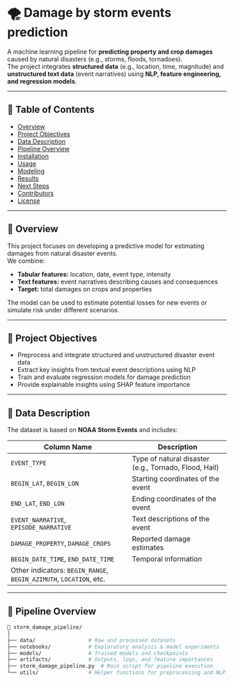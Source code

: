 # 🌪️ Damage by storm events prediction

A machine learning pipeline for **predicting property and crop damages** caused by natural disasters (e.g., storms, floods, tornadoes).  
The project integrates **structured data** (e.g., location, time, magnitude) and **unstructured text data** (event narratives) using **NLP, feature engineering, and regression models**.

---

## 📘 Table of Contents
- [Overview](#-overview)
- [Project Objectives](#-project-objectives)
- [Data Description](#-data-description)
- [Pipeline Overview](#-pipeline-overview)
- [Installation](#-installation)
- [Usage](#-usage)
- [Modeling](#-modeling)
- [Results](#-results)
- [Next Steps](#-next-steps)
- [Contributors](#-contributors)
- [License](#-license)

---

## 🧠 Overview

This project focuses on developing a predictive model for estimating damages from natural disaster events.  
We combine:
- **Tabular features:** location, date, event type, intensity
- **Text features:** event narratives describing causes and consequences
- **Target:** total damages on crops and properties

The model can be used to estimate potential losses for new events or simulate risk under different scenarios.

---

## 🎯 Project Objectives

- Preprocess and integrate structured and unstructured disaster event data  
- Extract key insights from textual event descriptions using NLP  
- Train and evaluate regression models for damage prediction  
- Provide explainable insights using SHAP feature importance  

---

## 🧾 Data Description

The dataset is based on **NOAA Storm Events** and includes:

| Column Name | Description |
|--------------|-------------|
| `EVENT_TYPE` | Type of natural disaster (e.g., Tornado, Flood, Hail) |
| `BEGIN_LAT`, `BEGIN_LON` | Starting coordinates of the event |
| `END_LAT`, `END_LON` | Ending coordinates of the event |
| `EVENT_NARRATIVE`, `EPISODE_NARRATIVE` | Text descriptions of the event |
| `DAMAGE_PROPERTY`, `DAMAGE_CROPS` | Reported damage estimates |
| `BEGIN_DATE_TIME`, `END_DATE_TIME` | Temporal information |
| Other indicators: `BEGIN_RANGE`, `BEGIN_AZIMUTH`, `LOCATION`, etc. |

---

## 🧩 Pipeline Overview

```bash
📂 storm_damage_pipeline/
│
├── data/                 # Raw and processed datasets
├── notebooks/            # Exploratory analysis & model experiments
├── models/               # Trained models and checkpoints
├── artifacts/            # Outputs, logs, and feature importances
├── storm_damage_pipeline.py  # Main script for pipeline execution
└── utils/                # Helper functions for preprocessing and NLP

